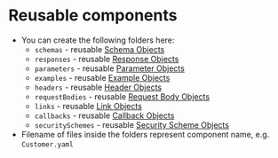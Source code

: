 
# Reusable components

* You can create the following folders here:
  - `schemas` - reusable [Schema Objects](https://github.com/OAI/OpenAPI-Specification/blob/main/versions/3.0.2.md#schemaObject)
  - `responses` - reusable [Response Objects](https://github.com/OAI/OpenAPI-Specification/blob/main/versions/3.0.2.md#responseObject)
  - `parameters` - reusable [Parameter Objects](https://github.com/OAI/OpenAPI-Specification/blob/main/versions/3.0.2.md#parameterObject)
  - `examples` - reusable [Example Objects](https://github.com/OAI/OpenAPI-Specification/blob/main/versions/3.0.2.md#exampleObject)
  - `headers` - reusable [Header Objects](https://github.com/OAI/OpenAPI-Specification/blob/main/versions/3.0.2.md#headerObject)
  - `requestBodies` - reusable [Request Body Objects](https://github.com/OAI/OpenAPI-Specification/blob/main/versions/3.0.2.md#requestBodyObject)
  - `links` - reusable [Link Objects](https://github.com/OAI/OpenAPI-Specification/blob/main/versions/3.0.2.md#linkObject)
  - `callbacks` - reusable [Callback Objects](https://github.com/OAI/OpenAPI-Specification/blob/main/versions/3.0.2.md#callbackObject)
  - `securitySchemes` - reusable [Security Scheme Objects](https://github.com/OAI/OpenAPI-Specification/blob/main/versions/3.0.2.md#securitySchemeObject)
* Filename of files inside the folders represent component name, e.g. `Customer.yaml`
